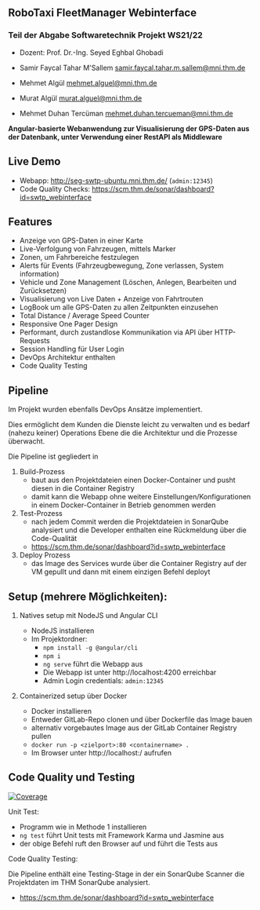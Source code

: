 ## RoboTaxi FleetManager Webinterface

### Teil der Abgabe Softwaretechnik Projekt WS21/22
- Dozent: Prof. Dr.-Ing. Seyed Eghbal Ghobadi


- Samir Faycal Tahar M'Sallem <samir.faycal.tahar.m.sallem@mni.thm.de>
- Mehmet Algül <mehmet.alguel@mni.thm.de>
- Murat Algül <murat.alguel@mni.thm.de>
- Mehmet Duhan Tercüman <mehmet.duhan.tercueman@mni.thm.de>


**Angular-basierte Webanwendung zur Visualisierung der GPS-Daten aus der Datenbank, unter Verwendung einer RestAPI als Middleware**


## Live Demo
  - Webapp: http://seg-swtp-ubuntu.mni.thm.de/ (`admin:12345`)
  - Code Quality Checks: https://scm.thm.de/sonar/dashboard?id=swtp_webinterface


## Features
- Anzeige von GPS-Daten in einer Karte
- Live-Verfolgung von Fahrzeugen, mittels Marker
- Zonen, um Fahrbereiche festzulegen
- Alerts für Events (Fahrzeugbewegung, Zone verlassen, System information)
- Vehicle und Zone Management (Löschen, Anlegen, Bearbeiten und Zurücksetzen)
- Visualisierung von Live Daten + Anzeige von Fahrtrouten
- LogBook um alle GPS-Daten zu allen Zeitpunkten einzusehen
- Total Distance / Average Speed Counter
- Responsive One Pager Design
- Performant, durch zustandlose Kommunikation via API über HTTP-Requests
- Session Handling für User Login
- DevOps Architektur enthalten
- Code Quality Testing


## Pipeline

Im Projekt wurden ebenfalls DevOps Ansätze implementiert.

Dies ermöglicht dem Kunden die Dienste leicht zu verwalten und es bedarf (nahezu keiner) Operations Ebene die die Architektur und die Prozesse überwacht.

Die Pipeline ist gegliedert in 
1. Build-Prozess 
    - baut aus den Projektdateien einen Docker-Container und pusht diesen in die Container Registry
    - damit kann die Webapp ohne weitere Einstellungen/Konfigurationen in einem Docker-Container in Betrieb genommen werden
2. Test-Prozess 
    - nach jedem Commit werden die Projektdateien in SonarQube analysiert und die Developer enthalten eine Rückmeldung über die Code-Qualität
    - https://scm.thm.de/sonar/dashboard?id=swtp_webinterface
3. Deploy Prozess
    - das Image des Services wurde über die Container Registry auf der VM gepullt und dann mit einem einzigen Befehl deployt
    

## Setup (mehrere Möglichkeiten):
1. Natives setup mit NodeJS und Angular CLI
   - NodeJS installieren
   - Im Projektordner:
     - ``npm install -g @angular/cli``
     - ``npm i``
     - ``ng serve`` führt die Webapp aus
     - Die Webapp ist unter http://localhost:4200 erreichbar
     - Admin Login credentials: ``admin:12345``

2. Containerized setup über Docker
    - Docker installieren
    - Entweder GitLab-Repo clonen und über Dockerfile das Image bauen
    - alternativ vorgebautes Image aus der GitLab Container Registry pullen
    - `docker run -p <zielport>:80 <containername> .`
    - Im Browser unter http://localhost:<zielport>/ aufrufen

## Code Quality und Testing

[![Coverage](https://scm.thm.de/sonar/api/project_badges/measure?project=swtp_webinterface&metric=coverage)](https://scm.thm.de/sonar/dashboard?id=swtp_webinterface)

Unit Test:

- Programm wie in Methode 1 installieren
- `ng test` führt Unit tests mit Framework Karma und Jasmine aus
- der obige Befehl ruft den Browser auf und führt die Tests aus

Code Quality Testing:

Die Pipeline enthält eine Testing-Stage in der ein SonarQube Scanner die Projektdaten im THM SonarQube analysiert.
- https://scm.thm.de/sonar/dashboard?id=swtp_webinterface


